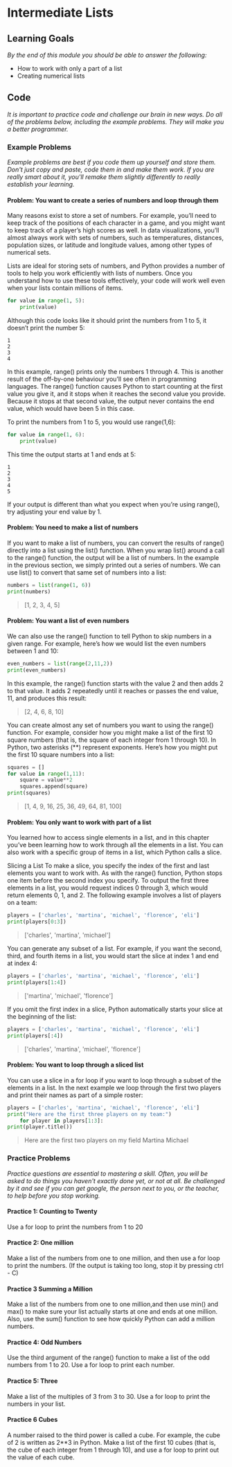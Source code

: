 # Intermediate Lists

## Learning Goals

*By the end of this module you should be able to answer the following:*

* How to work with only a part of a list
* Creating numerical lists

## Code

*It is important to practice code and challenge our brain in new ways. Do all of the problems below, including the example problems. They will make you a better programmer.*

### Example Problems

*Example problems are best if you code them up yourself and store them. Don't just copy and paste, code them in and make them work. If you are really smart about it, you'll remake them slightly differently to really establish your learning.*

#### Problem: You want to create a series of numbers and loop through them

Many reasons exist to store a set of numbers. For example, you’ll need to
keep track of the positions of each character in a game, and you might want
to keep track of a player’s high scores as well. In data visualizations, you’ll
almost always work with sets of numbers, such as temperatures, distances,
population sizes, or latitude and longitude values, among other types of
numerical sets.

Lists are ideal for storing sets of numbers, and Python provides a number
of tools to help you work efficiently with lists of numbers. Once you
understand how to use these tools effectively, your code will work well even
when your lists contain millions of items.

```python
for value in range(1, 5):
    print(value)
```

Although this code looks like it should print the numbers from 1 to 5, it
doesn’t print the number 5:

```text
1
2
3
4
```

In this example, range() prints only the numbers 1 through 4. This is
another result of the off-by-one behaviour you’ll see often in programming
languages. The range() function causes Python to start counting at the first
value you give it, and it stops when it reaches the second value you provide.
Because it stops at that second value, the output never contains the end
value, which would have been 5 in this case.

To print the numbers from 1 to 5, you would use range(1,6):

```python
for value in range(1, 6):
    print(value)
```

This time the output starts at 1 and ends at 5:

```text
1
2
3
4
5
```

If your output is different than what you expect when you’re using
range(), try adjusting your end value by 1.

#### Problem: You need to make a list of numbers

If you want to make a list of numbers, you can convert the results of range()
directly into a list using the list() function. When you wrap list() around a
call to the range() function, the output will be a list of numbers.
In the example in the previous section, we simply printed out a series of
numbers. We can use list() to convert that same set of numbers into a list:

```python
numbers = list(range(1, 6))
print(numbers)
```

> [1, 2, 3, 4, 5]

#### Problem: You want a list of even numbers

We can also use the range() function to tell Python to skip numbers
in a given range. For example, here’s how we would list the even numbers
between 1 and 10:

```python
even_numbers = list(range(2,11,2))
print(even_numbers)
```

In this example, the range() function starts with the value 2 and then
adds 2 to that value. It adds 2 repeatedly until it reaches or passes the end
value, 11, and produces this result:

> [2, 4, 6, 8, 10]

You can create almost any set of numbers you want to using the range()
function. For example, consider how you might make a list of the first 10
square numbers (that is, the square of each integer from 1 through 10). In
Python, two asterisks (**) represent exponents. Here’s how you might put
the first 10 square numbers into a list:

```python
squares = []
for value in range(1,11):
    square = value**2
    squares.append(square)
print(squares)
```

> [1, 4, 9, 16, 25, 36, 49, 64, 81, 100]


#### Problem: You only want to work with part of a list 

You learned how to access single elements in a list, and in this
chapter you’ve been learning how to work through all the elements in a list.
You can also work with a specific group of items in a list, which Python calls
a slice.

Slicing a List
To make a slice, you specify the index of the first and last elements you
want to work with. As with the range() function, Python stops one item
before the second index you specify. To output the first three elements
in a list, you would request indices 0 through 3, which would return elements
0, 1, and 2.
The following example involves a list of players on a team:

```python
players = ['charles', 'martina', 'michael', 'florence', 'eli']
print(players[0:3])
```

> ['charles', 'martina', 'michael']

You can generate any subset of a list. For example, if you want the second,
third, and fourth items in a list, you would start the slice at index 1 and
end at index 4:

```python
players = ['charles', 'martina', 'michael', 'florence', 'eli']
print(players[1:4])
```

> ['martina', 'michael', 'florence']

If you omit the first index in a slice, Python automatically starts your
slice at the beginning of the list:

```python
players = ['charles', 'martina', 'michael', 'florence', 'eli']
print(players[:4])
```

> ['charles', 'martina', 'michael', 'florence']

#### Problem: You want to loop through a sliced list

You can use a slice in a for loop if you want to loop through a subset of
the elements in a list. In the next example we loop through the first two
players and print their names as part of a simple roster:

```python
players = ['charles', 'martina', 'michael', 'florence', 'eli']
print("Here are the first three players on my team:")
    for player in players[1:3]:
print(player.title())
```

> Here are the first two players on my field
> Martina
> Michael

### Practice Problems

*Practice questions are essential to mastering a skill. Often, you will be asked to do things you haven't exactly done yet, or not at all. Be challenged by it and see if you can get google, the person next to you, or the teacher, to help before you stop working.*


#### Practice 1: Counting to Twenty

Use a for loop to print the numbers from 1 to 20

#### Practice 2: One million

Make a list of the numbers from one to one million, and then use a for loop to print the numbers. (If the output is taking too long, stop it by pressing ctrl - C)

#### Practice 3 Summing a Million

Make a list of the numbers from one to one million,and then use min() and max() to make sure your list actually starts at one and ends at one million. Also, use the sum() function to see how quickly Python can add a million numbers.

#### Practice 4:  Odd Numbers

Use the third argument of the range() function to make a list of the odd numbers from 1 to 20. Use a for loop to print each number.

#### Practice 5: Three

Make a list of the multiples of 3 from 3 to 30. Use a for loop to
print the numbers in your list.

#### Practice 6 Cubes

A number raised to the third power is called a cube. For example, the cube of 2 is written as 2**3 in Python. Make a list of the first 10 cubes (that is, the cube of each integer from 1 through 10), and use a for loop to print out the value of each cube.
